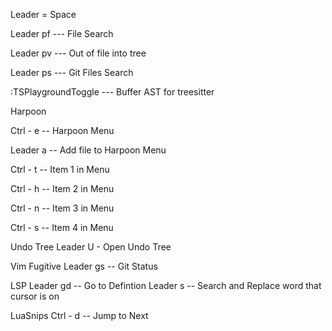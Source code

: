 
Leader = Space

Leader pf --- File Search

Leader pv --- Out of file into tree

Leader ps --- Git Files Search

:TSPlaygroundToggle --- Buffer AST for treesitter


Harpoon

Ctrl - e -- Harpoon Menu

Leader a -- Add file to Harpoon Menu

Ctrl - t -- Item 1 in Menu

Ctrl - h -- Item 2 in Menu

Ctrl - n -- Item 3 in Menu

Ctrl - s -- Item 4 in Menu


Undo Tree
Leader U - Open Undo Tree

Vim Fugitive
Leader gs -- Git Status

LSP
Leader gd -- Go to Defintion
Leader s -- Search and Replace word that cursor is on

LuaSnips
Ctrl - d -- Jump to Next 

